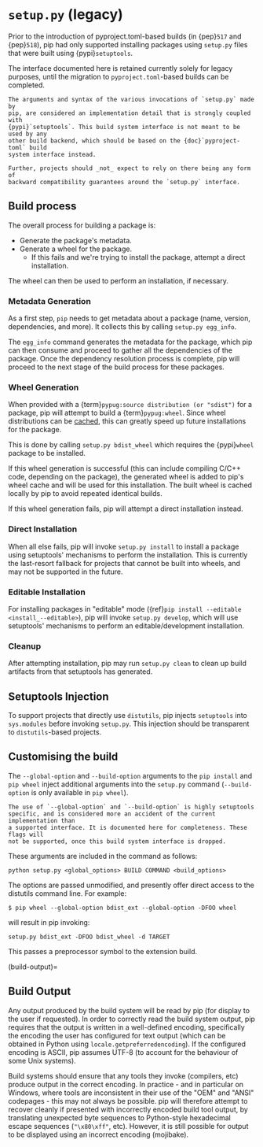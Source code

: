 # `setup.py` (legacy)

Prior to the introduction of pyproject.toml-based builds (in {pep}`517` and
{pep}`518`), pip had only supported installing packages using `setup.py` files
that were built using {pypi}`setuptools`.

The interface documented here is retained currently solely for legacy purposes,
until the migration to `pyproject.toml`-based builds can be completed.

```{caution}
The arguments and syntax of the various invocations of `setup.py` made by
pip, are considered an implementation detail that is strongly coupled with
{pypi}`setuptools`. This build system interface is not meant to be used by any
other build backend, which should be based on the {doc}`pyproject-toml` build
system interface instead.

Further, projects should _not_ expect to rely on there being any form of
backward compatibility guarantees around the `setup.py` interface.
```

## Build process

The overall process for building a package is:

- Generate the package's metadata.
- Generate a wheel for the package.
  - If this fails and we're trying to install the package, attempt a direct
    installation.

The wheel can then be used to perform an installation, if necessary.

### Metadata Generation

As a first step, `pip` needs to get metadata about a package (name, version,
dependencies, and more). It collects this by calling `setup.py egg_info`.

The `egg_info` command generates the metadata for the package, which pip can
then consume and proceed to gather all the dependencies of the package. Once
the dependency resolution process is complete, pip will proceed to the next
stage of the build process for these packages.

### Wheel Generation

When provided with a {term}`pypug:source distribution (or "sdist")` for a
package, pip will attempt to build a {term}`pypug:wheel`. Since wheel
distributions can be [cached](wheel-caching), this can greatly speed up future
installations for the package.

This is done by calling `setup.py bdist_wheel` which requires the {pypi}`wheel`
package to be installed.

If this wheel generation is successful (this can include compiling C/C++ code,
depending on the package), the generated wheel is added to pip's wheel cache
and will be used for this installation. The built wheel is cached locally
by pip to avoid repeated identical builds.

If this wheel generation fails, pip will attempt a direct installation instead.

### Direct Installation

When all else fails, pip will invoke `setup.py install` to install a package
using setuptools' mechanisms to perform the installation. This is currently the
last-resort fallback for projects that cannot be built into wheels, and may not
be supported in the future.

### Editable Installation

For installing packages in "editable" mode
({ref}`pip install --editable <install_--editable>`), pip will invoke
`setup.py develop`, which will use setuptools' mechanisms to perform an
editable/development installation.

### Cleanup

After attempting installation, pip may run `setup.py clean` to clean up build
artifacts from that setuptools has generated.

## Setuptools Injection

To support projects that directly use `distutils`, pip injects `setuptools` into
`sys.modules` before invoking `setup.py`. This injection should be transparent
to `distutils`-based projects.

## Customising the build

The `--global-option` and `--build-option` arguments to the `pip install`
and `pip wheel` inject additional arguments into the `setup.py` command
(`--build-option` is only available in `pip wheel`).

```{attention}
The use of `--global-option` and `--build-option` is highly setuptools
specific, and is considered more an accident of the current implementation than
a supported interface. It is documented here for completeness. These flags will
not be supported, once this build system interface is dropped.
```

These arguments are included in the command as follows:

```
python setup.py <global_options> BUILD COMMAND <build_options>
```

The options are passed unmodified, and presently offer direct access to the
distutils command line. For example:

```{pip-cli}
$ pip wheel --global-option bdist_ext --global-option -DFOO wheel
```

will result in pip invoking:

```
setup.py bdist_ext -DFOO bdist_wheel -d TARGET
```

This passes a preprocessor symbol to the extension build.

(build-output)=

## Build Output

Any output produced by the build system will be read by pip (for display to the
user if requested). In order to correctly read the build system output, pip
requires that the output is written in a well-defined encoding, specifically
the encoding the user has configured for text output (which can be obtained in
Python using `locale.getpreferredencoding`). If the configured encoding is
ASCII, pip assumes UTF-8 (to account for the behaviour of some Unix systems).

Build systems should ensure that any tools they invoke (compilers, etc) produce
output in the correct encoding. In practice - and in particular on Windows,
where tools are inconsistent in their use of the "OEM" and "ANSI" codepages -
this may not always be possible. pip will therefore attempt to recover cleanly
if presented with incorrectly encoded build tool output, by translating
unexpected byte sequences to Python-style hexadecimal escape sequences
(`"\x80\xff"`, etc). However, it is still possible for output to be displayed
using an incorrect encoding (mojibake).
